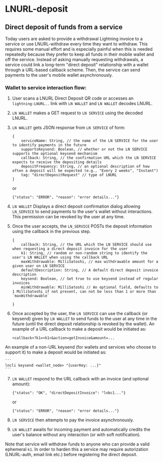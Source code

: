 # LNURL-deposit

## Direct deposit of funds from a service

Today users are asked to provide a withdrawal Lightning invoice to a service or use LNURL-withdraw every time they want to withdraw. This requires some manual effort and is especially painful when this is needed repeatedly because they prefer to keep all funds in their mobile wallet and off the service. Instead of asking manually requesting withdrawals, a service could link a long-term "direct deposit" relationship with a wallet through a URL-based callback scheme. Then, the service can send payments to the user's mobile wallet asynchronously.

### Wallet to service interaction flow:

1. User scans a LNURL Direct Deposit QR code or accesses an `lightning:LNURL..` link with `LN WALLET` and `LN WALLET` decodes LNURL.

2. `LN WALLET` makes a GET request to `LN SERVICE` using the decoded LNURL.

3. `LN WALLET` gets JSON response from `LN SERVICE` of form:
    ```
    {
        serviceName: String, // the name of the LN SERVICE for the user to identify payments in the future
        supportsKeysend: Boolean, // whether or not the LN SERVICE supports the optional keysend mechanism
        callback: String, // the confirmation URL which the LN SERVICE expects to receive the depositing details
        depositFrequency: String, // an optional description of how often a deposit will be expected (e.g., "Every 2 weeks", "Instant")
        tag: "directDepositRequest" // type of LNURL
    }
    
    ```
    or

    ```
    {"status": "ERROR", "reason": "error details..."}
    ```

4. `LN WALLET` Displays a direct deposit confirmation dialog allowing `LN_SERVICE` to send payments to the user's wallet without interactions. This permission can be revoked by the user at any time.


5. Once the user accepts, the `LN_SERVICE` POSTs the deposit information using the callback in the previous step.

    ```
    {
        callback: String, // the URL which the LN SERVICE should use when requesting a direct deposit invoice for the user
        k1: String, // random or non-random string to identify the user's LN WALLET when using the callback URL
        maxWithdrawable: MilliSatoshi, // max withdrawable amount for a given user on LN SERVICE
        defaultDescription: String, // A default direct deposit invoice description
        keysend: Boolean, // Set true to use keysend instead of regular invoices
        minWithdrawable: MilliSatoshi // An optional field, defaults to 1 MilliSatoshi if not present, can not be less than 1 or more than `maxWithdrawable`
        
    }
    ```

6. Once accepted by the user, the `LN SERVICE` can use the callback (or keysend) given by `LN WALLET` to send funds to the user at any time in the future (until the direct deposit relationship is revoked by the wallet). An example of a URL callback to make a deposit would be initiated as:

    ```
    <callback>?k1=<k1>&action=getInvoice&amount=...
    ```
  
An example of a non-URL keysend (for wallets and services who choose to support it) to make a deposit would be initiated as:

    ```
    lncli keysend <wallet_node> "{userKey: ...}"
    ```

7. `LN WALLET` respond to the URL callback with an invoice (and optional amount):

    ```
    {"status": "OK", "directDepositInvoice": "lnbc1..."}
    ```
    or
     
    ```
    {"status": "ERROR", "reason": "error details..."}
    ```
  
7. `LN SERVICE` then attempts to pay the invoice asynchronously.

8. `LN WALLET` awaits for incoming payment and automatically credits the user's balance without any interaction (or with soft notification).

Note that service will withdraw funds to anyone who can provide a valid ephemeral `k1`. In order to harden this a service may require autorization (LNURL-auth, email link etc.) before registering the direct deposit.

